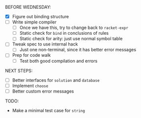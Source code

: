 BEFORE WEDNESDAY:
- [x] Figure out binding structure
- [ ] Write simple compiler
  - [ ] Once we have this, try to change back to `racket-expr`
  - [ ] Static check for `bind` in conclusions of rules
  - [ ] Static check for arity: just use normal symbol table
- [ ] Tweak spec to use internal hack
  - [ ] Just one non-terminal, since it has better error messages
- [ ] Prep for code walk
  - [ ] Test both good compilation and errors

NEXT STEPS:
- [ ] Better interfaces for `solution` and `database`
- [ ] Implement `choose`
- [ ] Better custom error messages

TODO:
- Make a minimal test case for `string`